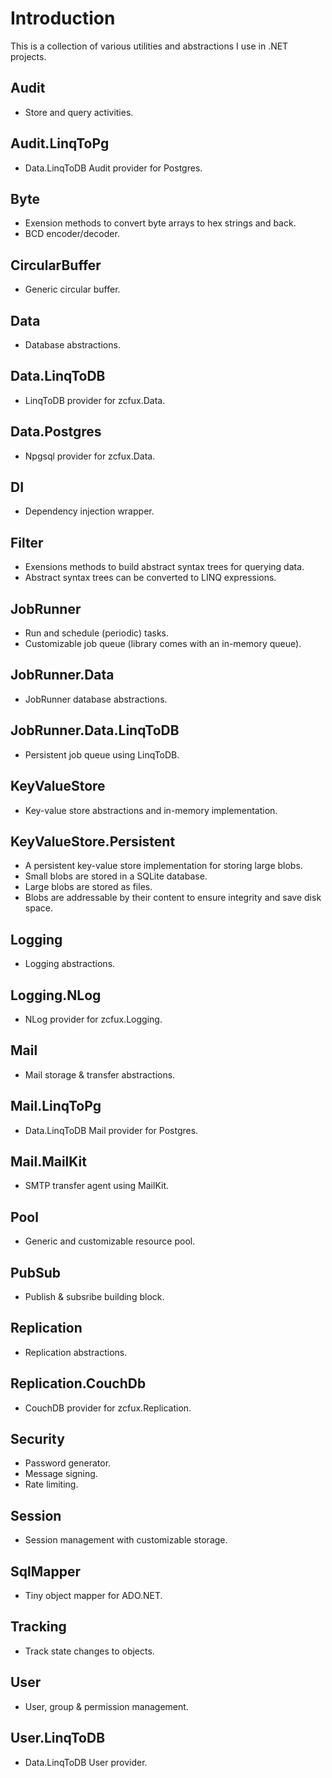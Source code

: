# Introduction

This is a collection of various utilities and abstractions I use in .NET projects.

## Audit
* Store and query activities.

## Audit.LinqToPg
* Data.LinqToDB Audit provider for Postgres.

## Byte
* Exension methods to convert byte arrays to hex strings and back. 
* BCD encoder/decoder.

## CircularBuffer
* Generic circular buffer.

## Data
* Database abstractions.

## Data.LinqToDB
* LinqToDB provider for zcfux.Data.

## Data.Postgres
* Npgsql provider for zcfux.Data.

## DI
* Dependency injection wrapper.

## Filter
* Exensions methods to build abstract syntax trees for querying data.
* Abstract syntax trees can be converted to LINQ expressions.

## JobRunner
* Run and schedule (periodic) tasks.
* Customizable job queue (library comes with an in-memory queue).

## JobRunner.Data
* JobRunner database abstractions.

## JobRunner.Data.LinqToDB
* Persistent job queue using LinqToDB.

## KeyValueStore
* Key-value store abstractions and in-memory implementation.
 
## KeyValueStore.Persistent
* A persistent key-value store implementation for storing large blobs.
* Small blobs are stored in a SQLite database.
* Large blobs are stored as files.
* Blobs are addressable by their content to ensure integrity and save disk space.
 
## Logging
* Logging abstractions.

## Logging.NLog
* NLog provider for zcfux.Logging.

## Mail
* Mail storage & transfer abstractions.

## Mail.LinqToPg
* Data.LinqToDB Mail provider for Postgres.

## Mail.MailKit
* SMTP transfer agent using MailKit.

## Pool
* Generic and customizable resource pool.

## PubSub
* Publish & subsribe building block.

## Replication
* Replication abstractions.

## Replication.CouchDb
* CouchDB provider for zcfux.Replication.

## Security
* Password generator.
* Message signing.
* Rate limiting.

## Session
* Session management with customizable storage.

## SqlMapper
* Tiny object mapper for ADO.NET.

## Tracking
* Track state changes to objects.

## User
* User, group & permission management.

## User.LinqToDB
* Data.LinqToDB User provider.